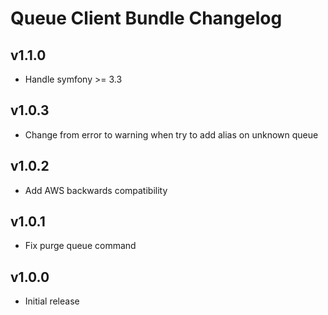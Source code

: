 # Queue Client Bundle Changelog

## v1.1.0

- Handle symfony >= 3.3

## v1.0.3

- Change from error to warning when try to add alias on unknown queue

## v1.0.2

- Add AWS backwards compatibility

## v1.0.1

- Fix purge queue command

## v1.0.0

- Initial release

